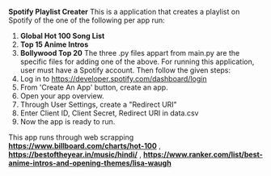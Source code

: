 **Spotify Playlist Creater**
This is a application that creates a playlist on Spotify of the one of the following per app run:
1. **Global Hot 100 Song List**
2. **Top 15 Anime Intros**
3. **Bollywood Top 20** 
The three .py files appart from main.py are the specific files for adding one of the above.
For running this application, user must have a Spotify account. Then follow the given steps:
1. Log in to https://developer.spotify.com/dashboard/login
2. From 'Create An App' button, create an app.
3. Open your app overview.
4. Through User Settings, create a "Redirect URI"
5. Enter Client ID, Client Secret, Redirect URI in data.csv
6. Now the app is ready to run.

This app runs through web scrapping **https://www.billboard.com/charts/hot-100** , **https://bestoftheyear.in/music/hindi/** , **https://www.ranker.com/list/best-anime-intros-and-opening-themes/lisa-waugh**
